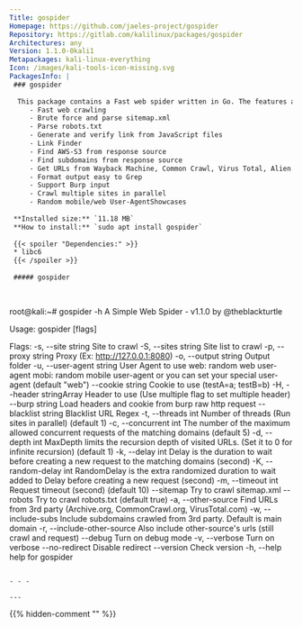 ```yaml
---
Title: gospider
Homepage: https://github.com/jaeles-project/gospider
Repository: https://gitlab.com/kalilinux/packages/gospider
Architectures: any
Version: 1.1.0-0kali1
Metapackages: kali-linux-everything 
Icon: /images/kali-tools-icon-missing.svg
PackagesInfo: |
 ### gospider
 
  This package contains a Fast web spider written in Go. The features are:
     - Fast web crawling
     - Brute force and parse sitemap.xml
     - Parse robots.txt
     - Generate and verify link from JavaScript files
     - Link Finder
     - Find AWS-S3 from response source
     - Find subdomains from response source
     - Get URLs from Wayback Machine, Common Crawl, Virus Total, Alien Vault
     - Format output easy to Grep
     - Support Burp input
     - Crawl multiple sites in parallel
     - Random mobile/web User-AgentShowcases
 
 **Installed size:** `11.18 MB`  
 **How to install:** `sudo apt install gospider`  
 
 {{< spoiler "Dependencies:" >}}
 * libc6 
 {{< /spoiler >}}
 
 ##### gospider
 
 
 ```
 root@kali:~# gospider -h
 A Simple Web Spider - v1.1.0 by @theblackturtle
 
 Usage:
   gospider [flags]
 
 Flags:
   -s, --site string            Site to crawl
   -S, --sites string           Site list to crawl
   -p, --proxy string           Proxy (Ex: http://127.0.0.1:8080)
   -o, --output string          Output folder
   -u, --user-agent string      User Agent to use
                                	web: random web user-agent
                                	mobi: random mobile user-agent
                                	or you can set your special user-agent (default "web")
       --cookie string          Cookie to use (testA=a; testB=b)
   -H, --header stringArray     Header to use (Use multiple flag to set multiple header)
       --burp string            Load headers and cookie from burp raw http request
       --blacklist string       Blacklist URL Regex
   -t, --threads int            Number of threads (Run sites in parallel) (default 1)
   -c, --concurrent int         The number of the maximum allowed concurrent requests of the matching domains (default 5)
   -d, --depth int              MaxDepth limits the recursion depth of visited URLs. (Set it to 0 for infinite recursion) (default 1)
   -k, --delay int              Delay is the duration to wait before creating a new request to the matching domains (second)
   -K, --random-delay int       RandomDelay is the extra randomized duration to wait added to Delay before creating a new request (second)
   -m, --timeout int            Request timeout (second) (default 10)
       --sitemap                Try to crawl sitemap.xml
       --robots                 Try to crawl robots.txt (default true)
   -a, --other-source           Find URLs from 3rd party (Archive.org, CommonCrawl.org, VirusTotal.com)
   -w, --include-subs           Include subdomains crawled from 3rd party. Default is main domain
   -r, --include-other-source   Also include other-source's urls (still crawl and request)
       --debug                  Turn on debug mode
   -v, --verbose                Turn on verbose
       --no-redirect            Disable redirect
       --version                Check version
   -h, --help                   help for gospider
 ```
 
 - - -
 
---
```

{{% hidden-comment "<!--Do not edit anything above this line-->" %}}
